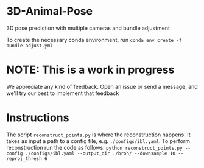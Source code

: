 # 3D-Animal-Pose
3D pose prediction with multiple cameras and bundle adjustment

To create the necessary conda environment, run
`conda env create -f bundle-adjust.yml`

# NOTE: This is a work in progress
We appreciate any kind of feedback. Open an issue or send a message, and we'll try our best to implement that feedback

# Instructions
The script `reconstruct_points.py` is where the reconstruction happens. It takes as input a path to a config file, e.g. `./configs/ibl.yaml`. To perform reconstruction run the code as follows:
``python reconstruct_points.py --config ./configs/ibl.yaml --output_dir ./broh/ --downsample 10 --reproj_thresh 6``

